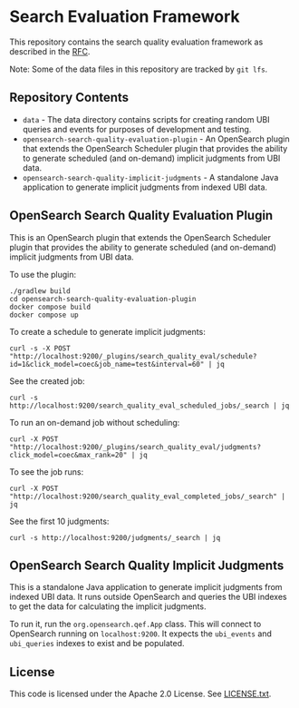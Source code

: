 # Search Evaluation Framework

This repository contains the search quality evaluation framework as described in the [RFC](https://github.com/opensearch-project/OpenSearch/issues/15354).

Note: Some of the data files in this repository are tracked by `git lfs`.

## Repository Contents

* `data` - The data directory contains scripts for creating random UBI queries and events for purposes of development and testing.
* `opensearch-search-quality-evaluation-plugin` - An OpenSearch plugin that extends the OpenSearch Scheduler plugin that provides the ability to generate scheduled (and on-demand) implicit judgments from UBI data.
* `opensearch-search-quality-implicit-judgments` - A standalone Java application to generate implicit judgments from indexed UBI data.

## OpenSearch Search Quality Evaluation Plugin

This is an OpenSearch plugin that extends the OpenSearch Scheduler plugin that provides the ability to generate scheduled (and on-demand) implicit judgments from UBI data.

To use the plugin:

```
./gradlew build
cd opensearch-search-quality-evaluation-plugin
docker compose build
docker compose up
```

To create a schedule to generate implicit judgments:

```
curl -s -X POST "http://localhost:9200/_plugins/search_quality_eval/schedule?id=1&click_model=coec&job_name=test&interval=60" | jq
```

See the created job:

```
curl -s http://localhost:9200/search_quality_eval_scheduled_jobs/_search | jq
```

To run an on-demand job without scheduling:

```
curl -X POST "http://localhost:9200/_plugins/search_quality_eval/judgments?click_model=coec&max_rank=20" | jq
```

To see the job runs:

```
curl -X POST "http://localhost:9200/search_quality_eval_completed_jobs/_search" | jq
```

See the first 10 judgments:

```
curl -s http://localhost:9200/judgments/_search | jq
```

## OpenSearch Search Quality Implicit Judgments

This is a standalone Java application to generate implicit judgments from indexed UBI data. It runs outside OpenSearch and queries the UBI indexes to get the data for calculating the implicit judgments.

To run it, run the `org.opensearch.qef.App` class. This will connect to OpenSearch running on `localhost:9200`. It expects the `ubi_events` and `ubi_queries` indexes to exist and be populated.

## License

This code is licensed under the Apache 2.0 License. See [LICENSE.txt](LICENSE.txt).
